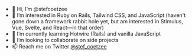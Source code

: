 - 👋 Hi, I’m @stefcoetzee
- 👀 I’m interested in Ruby on Rails, Tailwind CSS, and JavaScript (haven't gone down a framework rabbit hole yet, but am interested in Stimulus, Vue, Svelte, and React—in that order)
- 🌱 I’m currently learning Hotwire (Rails) and vanilla JavaScript
- 💞️ I’m looking to collaborate on side projects
- 📫 Reach me on Twitter [@stef_coetzee](https://twitter.com/stef_coetzee)

<!---
stefcoetzee/stefcoetzee is a ✨ special ✨ repository because its `README.md` (this file) appears on your GitHub profile.
You can click the Preview link to take a look at your changes.
--->
